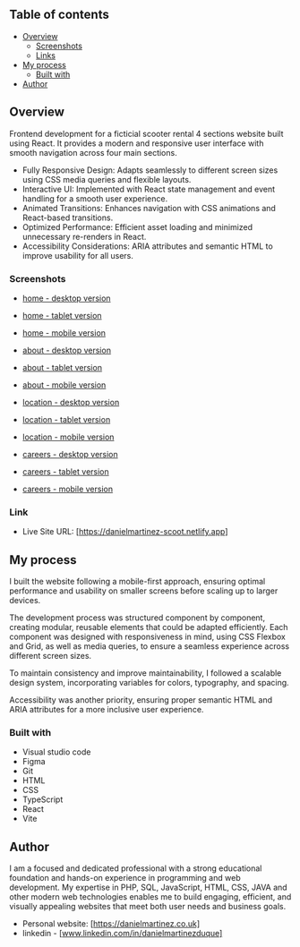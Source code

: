 ## Table of contents

- [Overview](#overview)
  - [Screenshots](#screenshots)
  - [Links](#links)
- [My process](#my-process)
  - [Built with](#built-with)
- [Author](#author)


## Overview

 Frontend development for a ficticial scooter rental 4 sections website built using React. It provides a modern and responsive user interface with smooth navigation across four main sections.

- Fully Responsive Design: Adapts seamlessly to different screen sizes using CSS media queries and flexible layouts.
- Interactive UI: Implemented with React state management and event handling for a smooth user experience.
- Animated Transitions: Enhances navigation with CSS animations and React-based transitions.
- Optimized Performance: Efficient asset loading and minimized unnecessary re-renders in React.
- Accessibility Considerations: ARIA attributes and semantic HTML to improve usability for all users.

### Screenshots

- [home - desktop version](https://github.com/danielopq/scoot/blob/main/screenshots/home-desktop.jpg)
- [home - tablet version](https://github.com/danielopq/scoot/blob/main/screenshots/home-tablet.jpg)
- [home - mobile version](https://github.com/danielopq/scoot/blob/main/screenshots/home-mobile.jpg)

- [about - desktop version](https://github.com/danielopq/scoot/blob/main/screenshots/about-desktop.jpg)
- [about - tablet version](https://github.com/danielopq/scoot/blob/main/screenshots/about-tablet.jpg)
- [about - mobile version](https://github.com/danielopq/scoot/blob/main/screenshots/about-mobile.jpg)

- [location - desktop version](https://github.com/danielopq/scoot/blob/main/screenshots/location-desktop.jpg)
- [location - tablet version](https://github.com/danielopq/scoot/blob/main/screenshots/location-tablet.jpg)
- [location - mobile version](https://github.com/danielopq/scoot/blob/main/screenshots/location-mobile.jpg)

- [careers - desktop version](https://github.com/danielopq/scoot/blob/main/screenshots/careers-desktop.jpg)
- [careers - tablet version](https://github.com/danielopq/scoot/blob/main/screenshots/careers-tablet.jpg)
- [careers - mobile version](https://github.com/danielopq/scoot/blob/main/screenshots/careers-mobile.jpg)


### Link

- Live Site URL: [https://danielmartinez-scoot.netlify.app]

## My process

I built the website following a mobile-first approach, ensuring optimal performance and usability on smaller screens before scaling up to larger devices.

The development process was structured component by component, creating modular, reusable elements that could be adapted efficiently. Each component was designed with responsiveness in mind, using CSS Flexbox and Grid, as well as media queries, to ensure a seamless experience across different screen sizes.

To maintain consistency and improve maintainability, I followed a scalable design system, incorporating variables for colors, typography, and spacing.

Accessibility was another priority, ensuring proper semantic HTML and ARIA attributes for a more inclusive user experience.

### Built with

- Visual studio code
- Figma
- Git
- HTML
- CSS
- TypeScript
- React
- Vite

## Author

I am a focused and dedicated professional with a strong educational foundation and hands-on experience in programming and web development. My expertise in PHP, SQL, JavaScript, HTML, CSS, JAVA and other modern web technologies enables me to build engaging, efficient, and visually appealing websites that meet both user needs and business goals.

- Personal website: [https://danielmartinez.co.uk]
- linkedin - [www.linkedin.com/in/danielmartinezduque]
